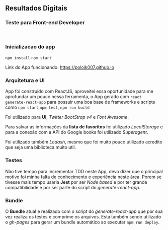 ## Resultados Digitais
### Teste para Front-end Developer
<br>

### Inicializacao do app

``npm install``
``npm start``

Link do App funcionando: https://poloik007.github.io

### Arquitetura e UI
App foi construido com ReactJS, aproveitei essa oportunidade para me aprofundar um pouco nessa ferramenta, o App gerado com ``react generate-react-app`` para possuir uma boa base de frameworks e scripts como ``npm start``,``npm test``, ``npm run build``

Foi utilizado para **UI**, _Twitter BootStrap v4_ e _Font Awesome_.

Para salvar as informações da **lista de favoritos** foi utilizado _LocalStorage_ e para a conexão com a API do Google books foi utilizado _Superagent_.

Foi utilizado também _Lodash_, mesmo que foi muito pouco utilizado acredito que seja uma biblioteca muito util.

### Testes

Não tive tempo para incrementar TDD neste App, devo dizer que o principal motivo foi minha falta de conhecimento e experiência neste área. Porem se tivesse mais tempo usaria **Jest** por ser _Node based_ e por ter grande compatibilidade e por ser parte do script do _generate-react-app_.


### Bundle

O **Bundle** atual e realizado com o script do _generate-react-app_ que por sua vez realiza os testes e comprime os arquivos. Esta também sendo utilizado o _gh-pages_ para gerar um bundle automático ao executar ``npm run deploy``.
